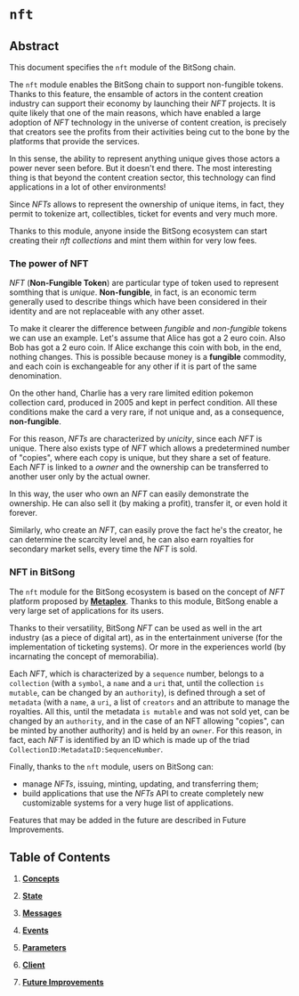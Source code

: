 # `nft`

## Abstract

This document specifies the `nft` module of the BitSong chain.

The `nft` module enables the BitSong chain to support non-fungible tokens. Thanks to this feature, the ensamble of actors in the content creation industry can support their economy by launching their *NFT* projects. It is quite likely that one of the main reasons, which have enabled a large adoption of *NFT* technology in the universe of content creation, is precisely that creators see the profits from their activities being cut to the bone by the platforms that provide the services.

In this sense, the ability to represent anything unique gives those actors a power never seen before. But it doesn't end there. The most interesting thing is that beyond the content creation sector, this technology can find applications in a lot of other environments! 

Since *NFTs* allows to represent the ownership of unique items, in fact, they permit to tokenize art, collectibles, ticket for events and very much more. 

Thanks to this module, anyone inside the BitSong ecosystem can start creating their *nft collections* and mint them within for very low fees.

### The power of NFT

*NFT* (**Non-Fungible Token**) are particular type of token used to represent somthing that is *unique*. **Non-fungible**, in fact, is an economic term generally used to describe things which have been considered in their identity and are not replaceable with any other asset.

To make it clearer the difference between *fungible* and *non-fungible* tokens we can use an example.
Let's assume that Alice has got a 2 euro coin. Also Bob has got a 2 euro coin. If Alice exchange this coin with bob, in the end, nothing changes. This is possible because money is a **fungible** commodity, and each coin is exchangeable for any other if it is part of the same denomination.

On the other hand, Charlie has a very rare limited edition pokemon collection card, produced in 2005 and kept in perfect condition. All these conditions make the card a very rare, if not unique and, as a consequence, **non-fungible**.

For this reason, *NFTs* are characterized by *unicity*, since each *NFT* is unique. There also exists type of *NFT* which allows a predetermined number of "copies", where each copy is unique, but they share a set of feature. Each *NFT* is linked to a *owner* and the ownership can be transferred to another user only by the actual owner.

In this way, the user who own an *NFT* can easily demonstrate the ownership. He can also sell it (by making a profit), transfer it, or even hold it forever.

Similarly, who create an *NFT*, can easily prove the fact he's the creator, he can determine the scarcity level and, he can also earn royalties for secondary market sells, every time the *NFT* is sold.

### NFT in BitSong

The `nft` module for the BitSong ecosystem is based on the concept of *NFT* platform proposed by [**Metaplex**](https://docs.metaplex.com/architecture/deep_dive/overview). Thanks to this module, BitSong enable a very large set of applications for its users.

Thanks to their versatility, BitSong *NFT* can be used as well in the art industry (as a piece of digital art), as in the entertainment universe (for the implementation of ticketing systems). Or more in the experiences world (by incarnating the concept of memorabilia).

Each *NFT*, which is characterized by a `sequence` number, belongs to a `collection` (with a `symbol`, a `name` and a `uri` that, until the collection `is mutable`, can be changed by an `authority`), is defined through a set of `metadata` (with a `name`, a `uri`, a list of `creators` and an attribute to manage the royalties. All this, until the metadata `is mutable` and was not sold yet, can be changed by an `authority`, and in the case of an NFT allowing "copies", can be minted by another authority) and is held by an `owner`.
For this reason, in fact, each *NFT* is identified by an ID which is made up of the triad `CollectionID:MetadataID:SequenceNumber`.

Finally, thanks to the `nft` module, users on BitSong can:

- manage *NFTs*, issuing, minting, updating, and transferring them;
- build applications that use the *NFTs* API to create completely new customizable systems for a very huge list of applications.

Features that may be added in the future are described in Future Improvements.

## Table of Contents

1. **[Concepts](01_concepts.md)**
   
2. **[State](02_state.md)**
   
     <!--
     State Transitions
     -->
     <!--
     Keeper
     -->
3. **[Messages](03_messages.md)**
   
     <!--
     Begin-Block
     -->
     <!--
     End-Block
     -->
4. **[Events](04_events.md)**
   
5. **[Parameters](05_parameters.md)**
   <!--
   Test Cases
   -->
   <!--
   Benchmarks
   -->
6. **[Client](06_client.md)**   
7. **[Future Improvements](07_future_improvements.md)**